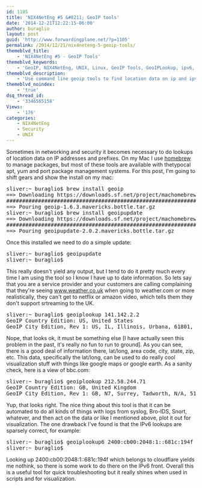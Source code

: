 ```yaml
---
id: 1105
title: 'NIX4NetEng #5 &#8211; GeoIP tools'
date: '2014-12-21T12:22:15-06:00'
author: buraglio
layout: post
guid: 'http://www.forwardingplane.net/?p=1105'
permalink: /2014/12/21/nix4neteng-5-geoip-tools/
themeblvd_title:
    - 'NIX4NetEng #5 - GeoIP Tools'
themeblvd_keywords:
    - 'GeoIP, NIX4NetEng, UNIX, Linux, GeoIP Tools, GeoIPLookup, ipv6, buraglio, forwardingplane, security, snort, bro-ids, syslog, Nick Buraglio, mac homebrew'
themeblvd_description:
    - 'Use command line geoip tools to find location data on ip and ipv6 addresses. '
themeblvd_noindex:
    - 'true'
dsq_thread_id:
    - '3346565158'
Views:
    - '176'
categories:
    - NIX4NetEng
    - Security
    - UNIX
---
```


Sometimes in networking and security it becomes necessary to do lookups of location data on IP addresses and prefixes.
On my Mac I use <a href="http://brew.sh/" target="_blank" rel="noopener noreferrer">homebrew</a> to manage packages, but most of these tools are available with thetypocal apt, yum and port package management systems.
For this post, I'm going to shift gears and show the install on my mac:
<pre>sliver:~ buraglio$ brew install geoip
==&gt; Downloading https://downloads.sf.net/project/machomebrew/Bottles/geoip-1.6.3.mavericks.bottle.tar.gz
######################################################################## 100.0%
==&gt; Pouring geoip-1.6.3.mavericks.bottle.tar.gz
sliver:~ buraglio$ brew install geoipupdate
==&gt; Downloading https://downloads.sf.net/project/machomebrew/Bottles/geoipupdate-2.0.2.mavericks.bottle.tar.gz
######################################################################## 100.0%
==&gt; Pouring geoipupdate-2.0.2.mavericks.bottle.tar.gz</pre>
Once this installed we need to do a simple update:
<pre>sliver:~ buraglio$ geoipupdate
sliver:~ buraglio$</pre>
This really doesn't yield any output, but I tend to do it pretty much every time I am using the tool so I know I have up to date information. So lets say that you are a service provider and your customers are calling complaining that they're seeing www.weather.co.uk when going to weather.com or more realistically, they can't get to netflix or amazon video, which tells them they don't support srtreaming to the UK.
<pre>sliver:~ buraglio$ geoiplookup 141.142.2.2
GeoIP Country Edition: US, United States
GeoIP City Edition, Rev 1: US, IL, Illinois, Urbana, 61801, 40.109501, -88.212303, 648, 217</pre>
Nope, that looks ok, it must be something else [I have actually seen this problem in the past, it's really no fun to run to ground]. As you can see, there is a good deal of information there, lat/long, area code, city, state, zip, etc. This data, specifically the lat/long, can be used to do really cool visualization stuff with things like google maps or google earth.
As a sanity check, here is a view of bbc.com:
<pre>sliver:~ buraglio$ geoiplookup 212.58.244.71
GeoIP Country Edition: GB, United Kingdom
GeoIP City Edition, Rev 1: GB, N7, Surrey, Tadworth, N/A, 51.283298, -0.233300, 0, 0</pre>
Yup, that looks right. The nice thing about this tool is that it can be automated to do all kinds of things with logs from syslog, Bro-IDS, Snort, whatever, and then act on the data or like I mentioned above, plot it out for visualization.
The one drawback I've found is that the IPv6 lookups are sparsely correct, for example:
<pre>sliver:~ buraglio$ geoiplookup6 2400:cb00:2048:1::681c:194f
sliver:~ buraglio$</pre>
Looking up 2400:cb00:2048:1::681c:194f which belongs to cloudflare yields me nothink, so there is some work to do there on the IPv6 front. Overall this is a useful tool for quick troubleshooting but it really shines when used in scripts and for visualization.